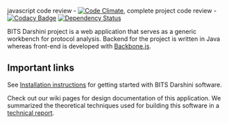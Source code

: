 
javascript code review - [![Code Climate](https://codeclimate.com/github/prasadtalasila/BITS-Darshini/badges/gpa.svg)](https://codeclimate.com/github/prasadtalasila/BITS-Darshini), complete project code review - [![Codacy Badge](https://api.codacy.com/project/badge/Grade/f21f85aec9c4467383229516883d15b7)](https://www.codacy.com/app/prasadtalasila/BITS-Darshini?utm_source=github.com&amp;utm_medium=referral&amp;utm_content=prasadtalasila/BITS-Darshini&amp;utm_campaign=Badge_Grade) [![Dependency Status](https://www.versioneye.com/user/projects/58bef4c86d123b00303ce8a5/badge.svg?style=flat-square)](https://www.versioneye.com/user/projects/58bef4c86d123b00303ce8a5)    

BITS Darshini project is a web application that serves as a generic workbench for protocol analysis. Backend for the project is written in Java whereas front-end is developed with [Backbone.js](http://backbonejs.org/).

## Important links ##
See [Installation instructions](https://github.com/prasadtalasila/PacketAnalyzer/wiki) for getting started with BITS Darshini software.    

Check out our wiki pages for design documentation of this application. We summarized the theoretical techniques used for building this software in a [technical report](https://www.dropbox.com/s/2h28g560wd2uqfh/packet_analyzer.pdf?dl=1).
